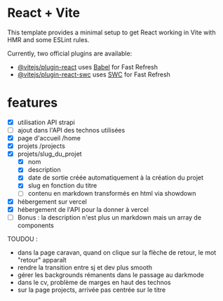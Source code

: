 # React + Vite

This template provides a minimal setup to get React working in Vite with HMR and some ESLint rules.

Currently, two official plugins are available:

- [@vitejs/plugin-react](https://github.com/vitejs/vite-plugin-react/blob/main/packages/plugin-react/README.md) uses [Babel](https://babeljs.io/) for Fast Refresh
- [@vitejs/plugin-react-swc](https://github.com/vitejs/vite-plugin-react-swc) uses [SWC](https://swc.rs/) for Fast Refresh

# features
- [x] utilisation API strapi
- [ ] ajout dans l'API des technos utilisées
- [x] page d'accueil /home
- [x] projets /projects
- [x] projets/slug_du_projet
  - [x] nom
  - [x] description
  - [x] date de sortie créée automatiquement à la création du projet
  - [x] slug en fonction du titre
  - [ ] contenu en markdown transformés en html via showdown

- [x] hébergement sur vercel
- [x] hébergement de l'API pour la donner à vercel
- [ ] Bonus : la description n'est plus un markdown mais un array de components

TOUDOU :
- dans la page caravan, quand on clique sur la flèche de retour, le mot "retour" apparaît
- rendre la transition entre sj et dev plus smooth
- gérer les backgrounds rémanents dans le passage au darkmode
- dans le cv, problème de marges en haut des technos
- sur la page projects, arrivée pas centrée sur le titre 
